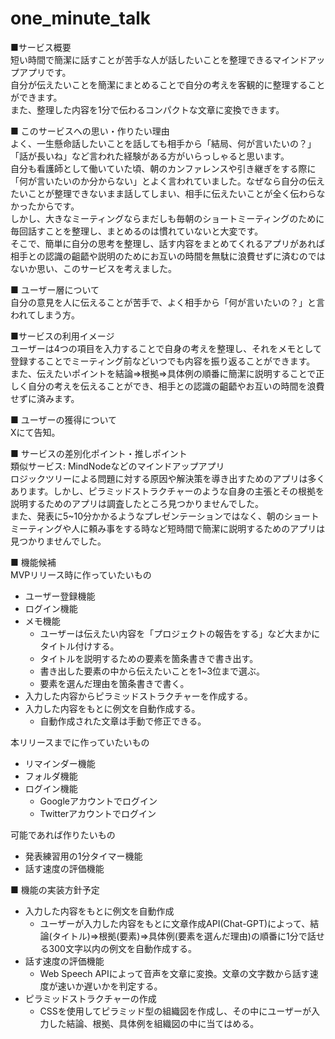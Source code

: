 # one_minute_talk
■サービス概要  
短い時間で簡潔に話すことが苦手な人が話したいことを整理できるマインドアップアプリです。  
自分が伝えたいことを簡潔にまとめることで自分の考えを客観的に整理することができます。  
また、整理した内容を1分で伝わるコンパクトな文章に変換できます。

■ このサービスへの思い・作りたい理由  
よく、一生懸命話したいことを話しても相手から「結局、何が言いたいの？」「話が長いね」など言われた経験がある方がいらっしゃると思います。  
自分も看護師として働いていた頃、朝のカンファレンスや引き継ぎをする際に「何が言いたいのか分からない」とよく言われていました。なぜなら自分の伝えたいことが整理できないまま話してしまい、相手に伝えたいことが全く伝わらなかったからです。  
しかし、大きなミーティングならまだしも毎朝のショートミーティングのために毎回話すことを整理し、まとめるのは慣れていないと大変です。  
そこで、簡単に自分の思考を整理し、話す内容をまとめてくれるアプリがあれば相手との認識の齟齬や説明のためにお互いの時間を無駄に浪費せずに済むのではないか思い、このサービスを考えました。

■ ユーザー層について  
自分の意見を人に伝えることが苦手で、よく相手から「何が言いたいの？」と言われてしまう方。

■サービスの利用イメージ  
ユーザーは4つの項目を入力することで自身の考えを整理し、それをメモとして登録することでミーティング前などいつでも内容を振り返ることができます。  
また、伝えたいポイントを結論⇒根拠⇒具体例の順番に簡潔に説明することで正しく自分の考えを伝えることができ、相手との認識の齟齬やお互いの時間を浪費せずに済みます。

■ ユーザーの獲得について  
Xにて告知。

■ サービスの差別化ポイント・推しポイント  
類似サービス: MindNodeなどのマインドアップアプリ  
ロジックツリーによる問題に対する原因や解決策を導き出すためのアプリは多くあります。しかし、ピラミッドストラクチャーのような自身の主張とその根拠を説明するためのアプリは調査したところ見つかりませんでした。  
また、発表に5~10分かかるようなプレゼンテーションではなく、朝のショートミーティングや人に頼み事をする時など短時間で簡潔に説明するためのアプリは見つかりませんでした。

■ 機能候補  
MVPリリース時に作っていたいもの
- ユーザー登録機能
- ログイン機能
- メモ機能
	- ユーザーは伝えたい内容を「プロジェクトの報告をする」など大まかにタイトル付けする。
	- タイトルを説明するための要素を箇条書きで書き出す。
	- 書き出した要素の中から伝えたいことを1~3位まで選ぶ。
	- 要素を選んだ理由を箇条書きで書く。
- 入力した内容からピラミッドストラクチャーを作成する。
- 入力した内容をもとに例文を自動作成する。
	- 自動作成された文章は手動で修正できる。

本リリースまでに作っていたいもの
- リマインダー機能
- フォルダ機能
- ログイン機能
	- Googleアカウントでログイン
	- Twitterアカウントでログイン

可能であれば作りたいもの
- 発表練習用の1分タイマー機能
- 話す速度の評価機能

■ 機能の実装方針予定  
- 入力した内容をもとに例文を自動作成
	- ユーザーが入力した内容をもとに文章作成API(Chat-GPT)によって、結論(タイトル)⇒根拠(要素)⇒具体例(要素を選んだ理由)の順番に1分で話せる300文字以内の例文を自動作成する。
- 話す速度の評価機能
	- Web Speech APIによって音声を文章に変換。文章の文字数から話す速度が速いか遅いかを判定する。
- ピラミッドストラクチャーの作成
	- CSSを使用してピラミッド型の組織図を作成し、その中にユーザーが入力した結論、根拠、具体例を組織図の中に当てはめる。